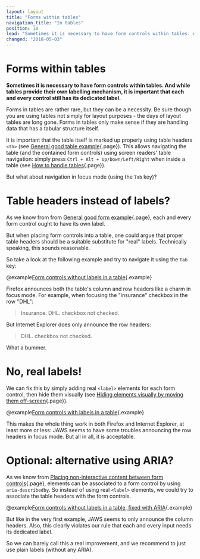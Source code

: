 ```yaml
---
layout: layout
title: "Forms within tables"
navigation_title: "In tables"
position: 10
lead: "Sometimes it is necessary to have form controls within tables. And while tables provide their own labelling mechanism, it is important that each and every control still has its dedicated label."
changed: "2018-05-03"
---
```


# Forms within tables

**Sometimes it is necessary to have form controls within tables. And while tables provide their own labelling mechanism, it is important that each and every control still has its dedicated label.**

Forms in tables are rather rare, but they can be a necessity. Be sure though you are using tables not simply for layout purposes - the days of layout tables are long gone. Forms in tables only make sense if they are handling data that has a tabular structure itself.

It is important that the table itself is marked up properly using table headers `<th>` (see [General good table example](/examples/tables/good-example){.page}). This allows navigating the table (and the contained form controls) using screen readers' table navigation: simply press `Ctrl + Alt + Up/Down/Left/Right` when inside a table (see [How to handle tables](/examples/tables/handling){.page}).

But what about navigation in focus mode (using the `Tab` key)?

# Table headers instead of labels?

As we know from from [General good form example](/examples/forms/good-example){.page}, each and every form control ought to have its own label.

But when placing form controls into a table, one could argue that proper table headers should be a suitable substitute for "real" labels. Technically speaking, this sounds reasonable.

So take a look at the following example and try to navigate it using the `Tab` key:

@example[Form controls without labels in a table](form-controls-without-labels-in-a-table){.example}

Firefox announces both the table's column and row headers like a charm in focus mode. For example, when focusing the "insurance" checkbox in the row "DHL":

> Insurance. DHL. checkbox not checked.

But Internet Explorer does only announce the row headers:

> DHL. checkbox not checked.

What a bummer.

# No, real labels!

We can fix this by simply adding real `<label>` elements for each form control, then hide them visually (see [Hiding elements visually by moving them off-screen](/examples/hiding-elements/visually){.page}).

@example[Form controls with labels in a table](form-controls-with-labels-in-a-table){.example}

This makes the whole thing work in both Firefox and Internet Explorer, at least more or less: JAWS seems to have some troubles announcing the row headers in focus mode. But all in all, it is acceptable.

# Optional: alternative using ARIA?

As we know from [Placing non-interactive content between form controls](/examples/forms/non-interactive-content){.page}, elements can be associated to a form control by using `aria-describedby`. So instead of using real `<label>` elements, we could try to associate the table headers with the form controls.

@example[Form controls without labels in a table, fixed with ARIA](form-controls-without-labels-in-a-table-fixed-with-aria){.example}

But like in the very first example, JAWS seems to only announce the column headers. Also, this clearly violates our rule that each and every input needs its dedicated label.

So we can barely call this a real improvement, and we recommend to just use plain labels (without any ARIA).